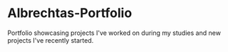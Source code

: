 # Albrechtas-Portfolio
Portfolio showcasing projects I've worked on during my studies and new projects I've recently started.
